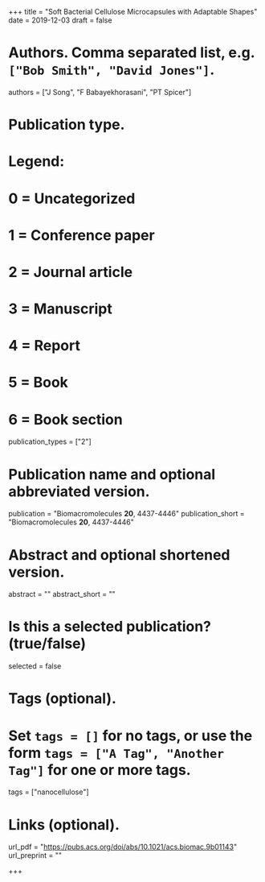 +++
title = "Soft Bacterial Cellulose Microcapsules with Adaptable Shapes"
date = 2019-12-03
draft = false

# Authors. Comma separated list, e.g. `["Bob Smith", "David Jones"]`.
authors = ["J Song", "F Babayekhorasani", "PT Spicer"]

# Publication type.
# Legend:
# 0 = Uncategorized
# 1 = Conference paper
# 2 = Journal article
# 3 = Manuscript
# 4 = Report
# 5 = Book
# 6 = Book section
publication_types = ["2"]

# Publication name and optional abbreviated version.
publication = "Biomacromolecules __20__, 4437-4446"
publication_short = "Biomacromolecules __20__, 4437-4446"

# Abstract and optional shortened version.
abstract = ""
abstract_short = ""

# Is this a selected publication? (true/false)
selected = false

# Tags (optional).
#   Set `tags = []` for no tags, or use the form `tags = ["A Tag", "Another Tag"]` for one or more tags.
tags = ["nanocellulose"]

# Links (optional).
url_pdf = "https://pubs.acs.org/doi/abs/10.1021/acs.biomac.9b01143"
url_preprint = ""

+++
